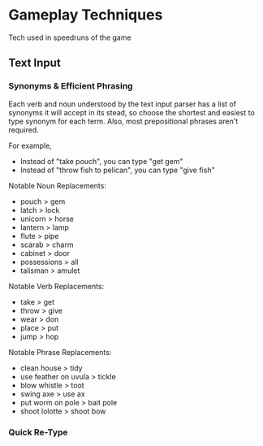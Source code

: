 # Gameplay Techniques
Tech used in speedruns of the game

## Text Input 

### Synonyms & Efficient Phrasing
Each verb and noun understood by the text input parser has a list of synonyms it will accept in its stead, so choose the shortest and easiest to type synonym for each term. Also, most prepositional phrases aren't required.

For example,
- Instead of "take pouch", you can type "get gem"
- Instead of "throw fish to pelican", you can type "give fish"

Notable Noun Replacements:
- pouch > gem
- latch > lock
- unicorn > horse
- lantern > lamp
- flute > pipe
- scarab > charm
- cabinet > door
- possessions > all
- talisman > amulet

Notable Verb Replacements:
- take > get 
- throw > give
- wear > don
- place > put
- jump > hop

Notable Phrase Replacements:
- clean house > tidy
- use feather on uvula > tickle
- blow whistle > toot
- swing axe > use ax
- put worm on pole > bait pole
- shoot lolotte > shoot bow


### Quick Re-Type

